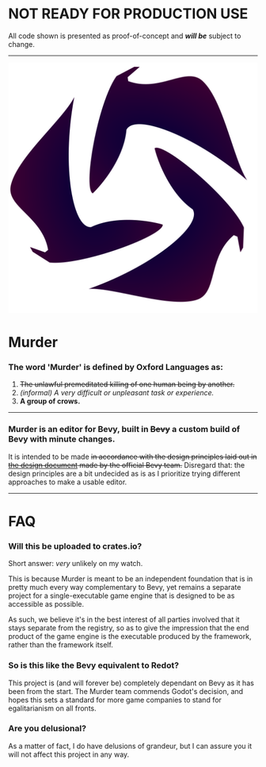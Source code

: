 # NOT READY FOR PRODUCTION USE
All code shown is presented as proof-of-concept and ***will be*** subject to change.

---

![murder-logo](https://raw.githubusercontent.com/NOT-REAL-GAMES/Murder/refs/heads/master/murder-logo.svg)


# Murder
### The word 'Murder' is defined by Oxford Languages as:
1.  ~~The unlawful premeditated killing of one human being by another.~~
2.  *(informal) A very difficult or unpleasant task or experience.*
3.  **A group of crows.**

---

### Murder is an editor for Bevy, built in ~~Bevy~~ a custom build of Bevy with minute changes. 

It is intended to be made ~~in accordance with the design principles laid out in [the design document](https://bevyengine.github.io/bevy_editor_prototypes/) made by the official Bevy team.~~ Disregard that: the design principles are a bit undecided as is as I prioritize trying different approaches to make a usable editor.

---

# FAQ

### Will this be uploaded to crates.io?

Short answer: *very* unlikely on my watch.

This is because Murder is meant to be an independent foundation that is in pretty much every way complementary to Bevy, yet remains a separate project for a single-executable game engine that is designed to be as accessible as possible.

As such, we believe it's in the best interest of all parties involved that it stays separate from the registry, so as to give the impression that the end product of the game engine is the executable produced by the framework, rather than the framework itself.

### So is this like the Bevy equivalent to Redot?

This project is (and will forever be) completely dependant on Bevy as it has been from the start. The Murder team commends Godot's decision, and hopes this sets a standard for more game companies to stand for egalitarianism on all fronts.

### Are you delusional?

As a matter of fact, I do have delusions of grandeur, but I can assure you it will not affect this project in any way.
